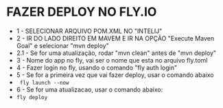 # FAZER DEPLOY NO FLY.IO
* 1 - SELECIONAR ARQUIVO POM.XML NO "INTELIJ"
* 2 - IR DO LADO DIREITO EM MAVEM E IR NA OPÇÃO "Execute Maven Goal" e selecionar "mvn deploy"
* 2.1 - Se for uma atualização, rodar "mvn clean" antes de "mvn deploy"
* 3 - Nome do app no fly, vai ser o nome que esta no arquivo fly.toml
* 4 - Fazer login no fly, usando o comando "fly auth login"
* 5 - Se for a primeira vez que vai fazer deploy, usar o comando abaixo 
* ``` fly launch --now```
* 6 - Se for uma atualizacao, usar o comando abaixo:
* ``` fly deploy ```